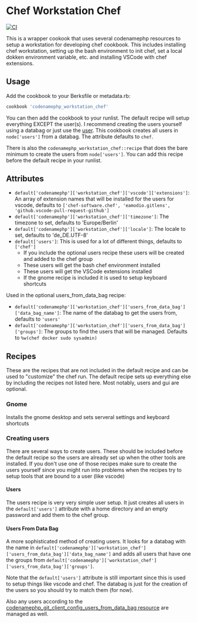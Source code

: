 # Chef Workstation Chef
[![CI](https://github.com/codenamephp/chef.workstation.chef/actions/workflows/ci.yml/badge.svg)](https://github.com/codenamephp/chef.workstation.chef/actions/workflows/ci.yml)

This is a wrapper cookook that uses several codenamephp resources to setup a workstation for developing chef cookbook. This includes installing chef workstation,
setting up the bash environment to init chef, set a local dokken environment variable, etc. and installing VSCode with chef extensions.

## Usage

Add the cookbook to your Berksfile or metadata.rb:

```ruby
cookbook 'codenamephp_workstation_chef'
```

You can then add the cookbook to your runlist. The default recipe will setup everything EXCEPT the user(s). I recommend creating the users yourself using a databag
or just use the [user][user_cookbook_url]. This cookbook creates all users in `node['users']` from a databag. The attribute defaults to `chef`.

There is also the `codenamephp_workstation_chef::recipe` that does the bare minimum to create the users from `node['users']`. You can add this recipe before the
default recipe in your runlist.

## Attributes
- `default['codenamephp']['workstation_chef']['vscode']['extensions']`: An array of extension names that will be installed for the users for vscode, defaults to `['chef-software.chef', 'eamodio.gitlens', 'github.vscode-pull-request-github']`
- `default['codenamephp']['workstation_chef']['timezone']`: The timezone to set, defaults to 'Europe/Berlin'
- `default['codenamephp']['workstation_chef']['locale']`: The locale to set, defaults to 'de_DE.UTF-8'
- `default['users']`: This is used for a lot of different things, defaults to `['chef']`
  - If you include the optional users recipe these users will be created and added to the chef group
  - These users will get the bash chef environment installed
  - These users will get the VSCode extensions installed
  - If the gnome recipe is included it is used to setup keyboard shortcuts

Used in the optional users_from_data_bag recipe:
- `default['codenamephp']['workstation_chef']['users_from_data_bag']['data_bag_name']`: The name of the databag to get the users from, defaults to `'users'`
- `default['codenamephp']['workstation_chef']['users_from_data_bag']['groups']`: The groups to find the users that will be managed. Defaults to `%w(chef docker sudo sysadmin)`

## Recipes

These are the recipes that are not included in the default recipe and can be used to "customize" the chef run.
The default recipe sets up everything else by including the recipes not listed here. Most notably, users and gui are optional.

### Gnome
Installs the gnome desktop and sets serveral settings and keyboard shortcuts

### Creating users
There are several ways to create users. These should be included before the default recipe so the users are already set up when the other tools are installed.
If you don't use one of those recipes make sure to create the users yourself since you might run into problems when the recipes try to setup tools that are bound to a user (like vscode)

#### Users
The users recipe is very very simple user setup. It just creates all users in the `default['users']` attribute with a home directory and an empty password and add them to the chef group.

#### Users From Data Bag
A more sophisticated method of creating users. It looks for a databag with the name in `default['codenamephp']['workstation_chef']['users_from_data_bag']['data_bag_name']`
and adds all users that have one the groups from `default['codenamephp']['workstation_chef']['users_from_data_bag']['groups']`.

Note that the `default['users']` attribute is still important since this is used to setup things like vscode and chef. The databag is just for the creation of the users so you
should try to match them (for now).

Also any users according to the [codenamephp_git_client_config_users_from_data_bag resource][codenamephp_git_client_config_users_from_data_bag_url] are managed as well.

[user_cookbook_url]: https://supermarket.chef.io/cookbooks/user
[vscode_url]: https://code.visualstudio.com/
[codenamephp_git_client_config_users_from_data_bag_url]: https://github.com/codenamephp/chef.cookbook.gitClient#config_users_from_data_bag
